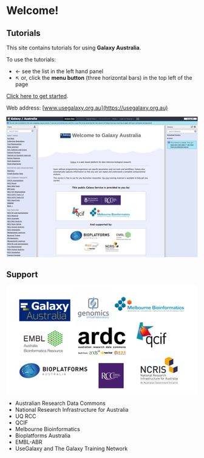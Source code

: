 # Welcome!

## Tutorials

This site contains tutorials for using **Galaxy Australia**.

To use the tutorials:

* &#8592; see the list in the left hand panel
* &#8598; or, click the **menu button** (three horizontal bars) in the top left of the page

[Click here to get started](modules/galaxy/index.md).

Web address: [www.usegalaxy.org.au](https://usegalaxy.org.au)

![galaxy-aust](galaxy-aust.png)

## Support

![logos](images/logos.png)

* Australian Research Data Commons
* National Research Infrastructure for Australia
* UQ RCC
* QCIF
* Melbourne Bioinformatics
* Bioplatforms Australia
* EMBL-ABR
* UseGalaxy and The Galaxy Training Network
